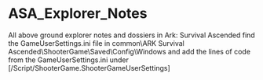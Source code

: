 # ASA_Explorer_Notes
All above ground explorer notes and dossiers in Ark: Survival Ascended
find the GameUserSettings.ini file in common\ARK Survival Ascended\ShooterGame\Saved\Config\Windows
and add the lines of code from the GameUserSettings.ini under [/Script/ShooterGame.ShooterGameUserSettings]
